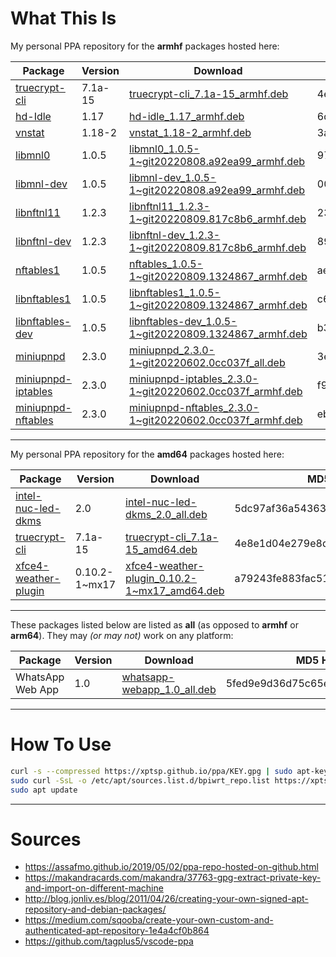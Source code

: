 # What This Is

My personal PPA repository for the **armhf** packages hosted here:

| Package | Version | Download | MD5 Hash |
|---------|---------|----------|----------|
| [truecrypt-cli](https://github.com/stefansundin/truecrypt.deb) | 7.1a-15 | [truecrypt-cli_7.1a-15_armhf.deb](https://github.com/xptsp/ppa/raw/main/armhf/truecrypt-cli_7.1a-15_armhf.deb) | 4e8e1d04e279e8d2c2c0c24bfde5902a |
| [hd-Idle](https://github.com/adelolmo/hd-idle) | 1.17 | [hd-idle_1.17_armhf.deb](https://github.com/xptsp/ppa/raw/main/armhf/hd-idle_1.17_armhf.deb) | 6d4be65b120d9771c1ea235c41035525 |
| [vnstat](https://github.com/vergoh/vnstat) | 1.18-2 | [vnstat_1.18-2_armhf.deb](https://github.com/xptsp/ppa/raw/main/armhf/vnstat_1.18-2_armhf.deb) | 3a3dd6ed886b5fc4269031def75dddec | 
| [libmnl0](https://git.netfilter.org/libmnl/commit/?id=a92ea99316682de75b0cbbbc0c753c7534212853) | 1.0.5 | [libmnl0_1.0.5-1~git20220808.a92ea99_armhf.deb](https://github.com/xptsp/ppa/raw/main/armhf/libmnl0_1.0.5-1~git20220808.a92ea99_armhf.deb) | 97e1f5db9d8bbff08df1600f7d89c40f |  
| [libmnl-dev](https://git.netfilter.org/libmnl/commit/?id=a92ea99316682de75b0cbbbc0c753c7534212853) | 1.0.5 | [libmnl-dev_1.0.5-1~git20220808.a92ea99_armhf.deb](https://github.com/xptsp/ppa/raw/main/armhf/libmnl-dev_1.0.5-1~git20220808.a92ea99_armhf.deb) | 0030a7c21a0ada090d68ab13d84b9768 | 
| [libnftnl11](http://git.netfilter.org/libnftnl/commit/?id=817c8b66f1ea8c223b7513d4cd7bff525d8a0a9f) | 1.2.3 | [libnftnl11_1.2.3-1~git20220809.817c8b6_armhf.deb](https://github.com/xptsp/ppa/raw/main/armhf/libnftnl11_1.2.3-1~git20220809.817c8b6_armhf.deb) | 234e7b274d286c621be2e535a81ff644 | 
| [libnftnl-dev](http://git.netfilter.org/libnftnl/commit/?id=817c8b66f1ea8c223b7513d4cd7bff525d8a0a9f) | 1.2.3 | [libnftnl-dev_1.2.3-1~git20220809.817c8b6_armhf.deb](https://github.com/xptsp/ppa/raw/main/armhf/libnftnl-dev_1.2.3-1~git20220809.817c8b6_armhf.deb) | 892118279a4f3cdb064720d80338d9cd |
| [nftables1](http://git.netfilter.org/nftables/commit/?id=132486709b1194c9f4ff721db8d5873838965548) | 1.0.5 | [nftables_1.0.5-1~git20220809.1324867_armhf.deb](https://github.com/xptsp/ppa/raw/main/armhf/nftables_1.0.5-1~git20220809.1324867_armhf.deb) | ae95b46d25703334bac626f280f96129 |  
| [libnftables1](http://git.netfilter.org/nftables/commit/?id=132486709b1194c9f4ff721db8d5873838965548) | 1.0.5 | [libnftables1_1.0.5-1~git20220809.1324867_armhf.deb](https://github.com/xptsp/ppa/raw/main/armhf/libnftables1_1.0.5-1~git20220809.1324867_armhf.deb) | c619fdbaa08cc6445e24ea0754098194 |
| [libnftables-dev](http://git.netfilter.org/nftables/commit/?id=132486709b1194c9f4ff721db8d5873838965548) | 1.0.5 | [libnftables-dev_1.0.5-1~git20220809.1324867_armhf.deb](https://github.com/xptsp/ppa/raw/main/armhf/libnftables-dev_1.0.5-1~git20220809.1324867_armhf.deb) | b3ac6735255a5473614d108d98ce6bdb |
| [miniupnpd](https://github.com/miniupnp/miniupnp/tree/0cc037f8b0d563334bace7af4e00e9041cfa97e6) | 2.3.0 | [miniupnpd_2.3.0-1~git20220602.0cc037f_all.deb](https://github.com/xptsp/ppa/raw/main/armhf/miniupnpd_2.3.0-1~git20220602.0cc037f_all.deb) | 3e3ba6aef509c11e3280776acfb893cd |
| [miniupnpd-iptables](https://github.com/miniupnp/miniupnp/tree/0cc037f8b0d563334bace7af4e00e9041cfa97e6) | 2.3.0 | [miniupnpd-iptables_2.3.0-1~git20220602.0cc037f_armhf.deb](https://github.com/xptsp/ppa/raw/main/armhf/miniupnpd-iptables_2.3.0-1~git20220602.0cc037f_armhf.deb) | f9249a8ee438585704a15c83dbd81539 |  
| [miniupnpd-nftables](https://github.com/miniupnp/miniupnp/tree/0cc037f8b0d563334bace7af4e00e9041cfa97e6) | 2.3.0 | [miniupnpd-nftables_2.3.0-1~git20220602.0cc037f_armhf.deb](https://github.com/xptsp/ppa/raw/main/armhf/miniupnpd-nftables_2.3.0-1~git20220602.0cc037f_armhf.deb) | ebe48e7add1edc4a4c0514e63265abc5 |  

----

My personal PPA repository for the **amd64** packages hosted here:

| Package | Version | Download | MD5 Hash |
|---------|---------|----------|----------|
| [intel-nuc-led-dkms](https://github.com/xptsp/intel_nuc_led) | 2.0 | [intel-nuc-led-dkms_2.0_all.deb](https://github.com/xptsp/ppa/raw/main/amd64/intel-nuc-led-dkms_2.0_all.deb) | 5dc97af36a54363009710af702a4ada5 |
| [truecrypt-cli](https://github.com/stefansundin/truecrypt.deb) | 7.1a-15 | [truecrypt-cli_7.1a-15_amd64.deb](https://github.com/xptsp/ppa/raw/main/amd64/truecrypt-cli_7.1a-15_amd64.deb) | 4e8e1d04e279e8d2c2c0c24bfde5902a |
| [xfce4-weather-plugin](https://mxrepo.com/mx/repo/pool/main/x/xfce4-weather-plugin/) | 0.10.2-1~mx17 | [xfce4-weather-plugin_0.10.2-1~mx17_amd64.deb](https://github.com/xptsp/ppa/raw/main/amd64/xfce4-weather-plugin_0.10.2-1~mx17_amd64.deb) | a79243fe883fac516c1b8f451f5b6663 |  

----

These packages listed below are listed as **all** (as opposed to **armhf** or **arm64**).  They may *(or may not)* work on any platform:

| Package | Version | Download | MD5 Hash |
|---------|---------|----------|----------|
| WhatsApp Web App | 1.0 | [whatsapp-webapp_1.0_all.deb](https://github.com/xptsp/ppa/raw/main/amd64/whatsapp-webapp_1.0_all.deb) | 5fed9e9d36d75c65efa6b3d96f44aaa8 | 

----

# How To Use

```bash
curl -s --compressed https://xptsp.github.io/ppa/KEY.gpg | sudo apt-key add -
sudo curl -SsL -o /etc/apt/sources.list.d/bpiwrt_repo.list https://xptsp.github.io/ppa/ppa.list
sudo apt update
```

----

# Sources

- https://assafmo.github.io/2019/05/02/ppa-repo-hosted-on-github.html
- https://makandracards.com/makandra/37763-gpg-extract-private-key-and-import-on-different-machine
- http://blog.jonliv.es/blog/2011/04/26/creating-your-own-signed-apt-repository-and-debian-packages/
- https://medium.com/sqooba/create-your-own-custom-and-authenticated-apt-repository-1e4a4cf0b864
- https://github.com/tagplus5/vscode-ppa

<!-- GitHub Email: 43975081+xptsp@users.noreply.github.com -->
